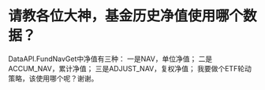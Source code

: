 # 请教各位大神，基金历史净值使用哪个数据？

DataAPI.FundNavGet中净值有三种：
一是NAV，单位净值；
二是ACCUM_NAV，累计净值；
三是ADJUST_NAV，复权净值；
我要做个ETF轮动策略，该使用哪个呢？谢谢。